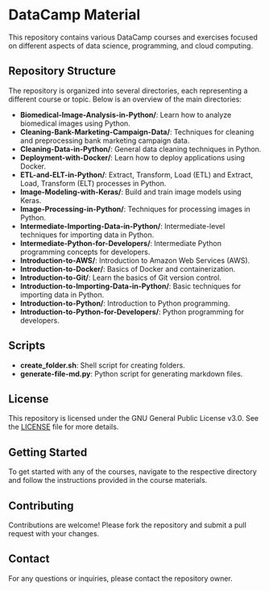 # DataCamp Material

This repository contains various DataCamp courses and exercises focused on different aspects of data science, programming, and cloud computing.

## Repository Structure

The repository is organized into several directories, each representing a different course or topic. Below is an overview of the main directories:

- **Biomedical-Image-Analysis-in-Python/**: Learn how to analyze biomedical images using Python.
- **Cleaning-Bank-Marketing-Campaign-Data/**: Techniques for cleaning and preprocessing bank marketing campaign data.
- **Cleaning-Data-in-Python/**: General data cleaning techniques in Python.
- **Deployment-with-Docker/**: Learn how to deploy applications using Docker.
- **ETL-and-ELT-in-Python/**: Extract, Transform, Load (ETL) and Extract, Load, Transform (ELT) processes in Python.
- **Image-Modeling-with-Keras/**: Build and train image models using Keras.
- **Image-Processing-in-Python/**: Techniques for processing images in Python.
- **Intermediate-Importing-Data-in-Python/**: Intermediate-level techniques for importing data in Python.
- **Intermediate-Python-for-Developers/**: Intermediate Python programming concepts for developers.
- **Introduction-to-AWS/**: Introduction to Amazon Web Services (AWS).
- **Introduction-to-Docker/**: Basics of Docker and containerization.
- **Introduction-to-Git/**: Learn the basics of Git version control.
- **Introduction-to-Importing-Data-in-Python/**: Basic techniques for importing data in Python.
- **Introduction-to-Python/**: Introduction to Python programming.
- **Introduction-to-Python-for-Developers/**: Python programming for developers.

## Scripts

- **create_folder.sh**: Shell script for creating folders.
- **generate-file-md.py**: Python script for generating markdown files.

## License

This repository is licensed under the GNU General Public License v3.0. See the [LICENSE](LICENSE) file for more details.

## Getting Started

To get started with any of the courses, navigate to the respective directory and follow the instructions provided in the course materials.

## Contributing

Contributions are welcome! Please fork the repository and submit a pull request with your changes.

## Contact

For any questions or inquiries, please contact the repository owner.